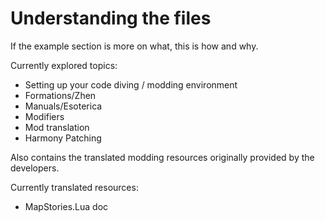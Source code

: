 # Understanding the files

If the example section is more on what, this is how and why.

Currently explored topics:

- Setting up your code diving / modding environment
- Formations/Zhen
- Manuals/Esoterica
- Modifiers
- Mod translation
- Harmony Patching

Also contains the translated modding resources originally provided by the developers.

Currently translated resources:

- MapStories.Lua doc
